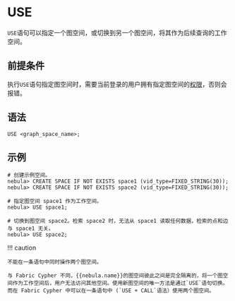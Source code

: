 # USE

`USE`语句可以指定一个图空间，或切换到另一个图空间，将其作为后续查询的工作空间。

## 前提条件

执行`USE`语句指定图空间时，需要当前登录的用户拥有指定图空间的[权限](../../7.data-security/1.authentication/1.authentication.md)，否则会报错。

## 语法

```ngql
USE <graph_space_name>;
```

## 示例

```ngql
# 创建示例空间。
nebula> CREATE SPACE IF NOT EXISTS space1 (vid_type=FIXED_STRING(30));
nebula> CREATE SPACE IF NOT EXISTS space2 (vid_type=FIXED_STRING(30));

# 指定图空间 space1 作为工作空间。
nebula> USE space1;

# 切换到图空间 space2。检索 space2 时，无法从 space1 读取任何数据，检索的点和边与 space1 无关。
nebula> USE space2;
```

!!! caution

    不能在一条语句中同时操作两个图空间。

    与 Fabric Cypher 不同，{{nebula.name}}的图空间彼此之间是完全隔离的，将一个图空间作为工作空间后，用户无法访问其他空间。使用新图空间的唯一方法是通过`USE`语句切换。而在 Fabric Cypher 中可以在一条语句中 (`USE + CALL`语法）使用两个图空间。
